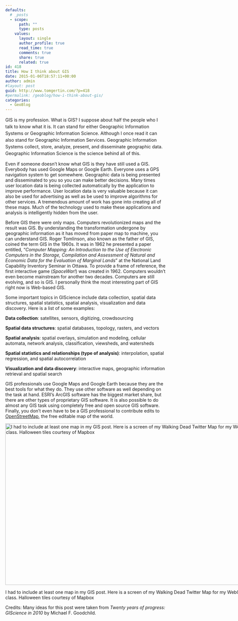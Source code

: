 ```yaml
---
defaults:
  # _posts
  - scope:
      path: ""
      type: posts
    values:
      layout: single
      author_profile: true
      read_time: true
      comments: true
      share: true
      related: true
id: 418
title: How I think about GIS
date: 2015-01-06T18:57:11+00:00
author: admin
#layout: post
guid: http://www.tomgertin.com/?p=418
#permalink: /geoblog/how-i-think-about-gis/
categories:
  - GeoBlog
---
```

<span style="line-height: 1.5em;">GIS is my profession. What is GIS? I suppose about half the people who I talk to know what it is. It can stand for either Geographic Information Systems or Geographic Information Science. Although I once read it can also stand for Geographic Information Services. Geographic Information Systems collect, store, analyze, present, and disseminate geographic data. Geographic Information Science is the science behind all of this.</span>

Even if someone doesn’t know what GIS is they have still used a GIS. Everybody has used Google Maps or Google Earth. Everyone uses a GPS navigation system to get somewhere. Geographic data is being presented and disseminated to you so you can make better decisions. Many times user location data is being collected automatically by the application to improve performance. User location data is very valuable because it can also be used for advertising as well as be used to improve algorithms for other services. A tremendous amount of work has gone into creating all of these maps. Much of the technology used to make these applications and analysis is intelligently hidden from the user.

Before GIS there were only maps. Computers revolutionized maps and the result was GIS. By understanding the transformation undergone by geographic information as it has moved from paper map to machine, you can understand GIS. Roger Tomlinson, also known as the father of GIS, coined the term GIS in the 1960s. It was in 1962 he presented a paper entitled, “_Computer Mapping: An Introduction to the Use of Electronic Computers in the Storage, Compilation and Assessment of Natural and Economic Data for the Evaluation of Marginal Lands_” at the National Land Capability Inventory Seminar in Ottawa. To provide a frame of reference, the first interactive game (_SpaceWar!_) was created in 1962. Computers wouldn’t even become mainstream for another two decades. Computers are still evolving, and so is GIS. I personally think the most interesting part of GIS right now is Web-based GIS.

Some important topics in GIScience include data collection, spatial data structures, spatial statistics, spatial analysis, visualization and data discovery. Here is a list of some examples:

**Data collection**: satellites, sensors, digitizing, crowdsourcing

**Spatial data structures**: spatial databases, topology, rasters, and vectors

**Spatial analysis**: spatial overlays, simulation and modeling, cellular automata, network analysis, classification, viewsheds, and watersheds

**Spatial statistics and relationships (type of analysis)**: interpolation, spatial regression, and spatial autocorrelation

**Visualization and data discovery**: interactive maps, geographic information retrieval and spatial search

GIS professionals use Google Maps and Google Earth because they are the best tools for what they do. They use other software as well depending on the task at hand. ESRI’s ArcGIS software has the biggest market share, but there are other types of proprietary GIS software. It is also possible to do almost any GIS task using completely free and open source GIS software. Finally, you don’t even have to be a GIS professional to contribute edits to [OpenStreetMap](http://www.openstreetmap.org), the free editable map of the world.

<div id="attachment_420" style="width: 787px" class="wp-caption alignnone">
  <a href="{{ site.baseurl }}/img/2015/01/walking_dead_map_screen.png"><img class="size-full wp-image-420" alt="I had to include at least one map in my GIS post. Here is a screen of my Walking Dead Twitter Map for my WebGIS class. Halloween tiles courtesy of Mapbox" src="{{ site.baseurl }}/img/2015/01/walking_dead_map_screen.png" width="777" height="507" /></a>
  
  <p class="wp-caption-text">
    I had to include at least one map in my GIS post. Here is a screen of my Walking Dead Twitter Map for my WebGIS class. Halloween tiles courtesy of Mapbox
  </p>
</div>

Credits: Many ideas for this post were taken from _Twenty years of progress: GIScience in 2010_ by Michael F. Goodchild.
